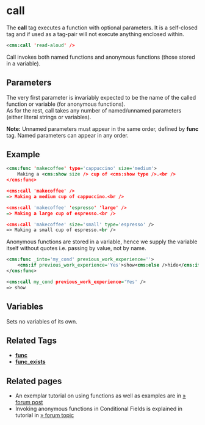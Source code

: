 # call

The **call** tag executes a function with optional parameters. It is a self-closed tag and if used as a tag-pair will not execute anything enclosed within.

```xml
<cms:call 'read-aloud' />
```

Call invokes both named functions and anonymous functions (those stored in a variable).

## Parameters

The very first parameter is invariably expected to be the name of the called function or variable (for anonymous functions).<br />
As for the rest, call takes any number of named/unnamed parameters (either literal strings or variables).

**Note:** Unnamed parameters must appear in the same order, defined by **func** tag. Named parameters can appear in any order.

## Example

```xml
<cms:func 'makecoffee' type='cappuccino' size='medium'>
    Making a <cms:show size /> cup of <cms:show type />.<br />
</cms:func>

<cms:call 'makecoffee' />
=> Making a medium cup of cappuccino.<br />

<cms:call 'makecoffee' 'espresso' 'large' />
=> Making a large cup of espresso.<br />

<cms:call 'makecoffee' size='small' type='espresso' />
=> Making a small cup of espresso.<br />
```

Anonymous functions are stored in a variable, hence we supply the variable itself without quotes i.e. passing by value, not by name.

```xml
<cms:func _into='my_cond' previous_work_experience=''>
    <cms:if previous_work_experience='Yes'>show<cms:else />hide</cms:if>
</cms:func>

<cms:call my_cond previous_work_experience='Yes' />
=> show
```

## Variables

Sets no variables of its own.

## Related Tags

* [**func**](./func.md)
* [**func_exists**](./func_exists.md)

## Related pages

* An exemplar tutorial on using functions as well as examples are in [&raquo; forum post](https://www.couchcms.com/forum/viewtopic.php?f=8&t=11368&start=10#p30174)
* Invoking anonymous functions in Conditional Fields is explained in tutorial in [&raquo; forum topic](https://www.couchcms.com/forum/viewtopic.php?f=5&t=11512)
